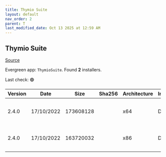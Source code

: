 ```yaml
---
title: Thymio Suite
layout: default
nav_order: 2
parent: T
last_modified_date: Oct 13 2025 at 12:59 AM
---
```


## Thymio Suite

[Source](https://www.thymio.org/)

Evergreen app: `ThymioSuite`. Found **2** installers.

Last check: 🟢

| Version | Date       | Size      | Sha256 | Architecture | InstallerType | Type | URI                                                                                                                                                                        |
| ------- | ---------- | --------- | ------ | ------------ | ------------- | ---- | -------------------------------------------------------------------------------------------------------------------------------------------------------------------------- |
| 2.4.0   | 17/10/2022 | 173608128 |        | x64          | Default       | exe  | [https://github.com/Mobsya/aseba/releases/download/2.4.0/ThymioSuite-2.4.0-win64.exe](https://github.com/Mobsya/aseba/releases/download/2.4.0/ThymioSuite-2.4.0-win64.exe) |
| 2.4.0   | 17/10/2022 | 163720032 |        | x86          | Default       | exe  | [https://github.com/Mobsya/aseba/releases/download/2.4.0/ThymioSuite-2.4.0-win32.exe](https://github.com/Mobsya/aseba/releases/download/2.4.0/ThymioSuite-2.4.0-win32.exe) |
